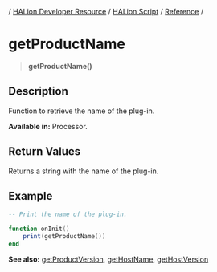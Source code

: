 / [HALion Developer Resource](../../HALion-Developer-Resource.md) / [HALion Script](./HALion-Script.md) / [Reference](./Reference.md) /

# getProductName

>**getProductName()**

## Description

Function to retrieve the name of the plug-in.

**Available in:** Processor.

## Return Values

Returns a string with the name of the plug-in.

## Example

```lua
-- Print the name of the plug-in.

function onInit()
    print(getProductName())
end
```

**See also:** [getProductVersion](./getProductVersion.md), [getHostName](./getHostName.md), [getHostVersion](./getHostVersion.md)